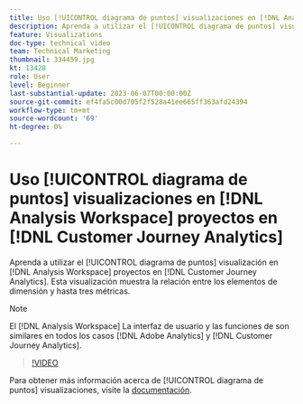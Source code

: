 ```yaml
---
title: Uso [!UICONTROL diagrama de puntos] visualizaciones en [!DNL Analysis Workspace] proyectos
description: Aprenda a utilizar el [!UICONTROL diagrama de puntos] visualización en [!DNL Analysis Workspace] proyectos en [!DNL Customer Journey Analytics].
feature: Visualizations
doc-type: technical video
team: Technical Marketing
thumbnail: 334459.jpg
kt: 13428
role: User
level: Beginner
last-substantial-update: 2023-06-07T00:00:00Z
source-git-commit: ef4fa5c00d705f2f528a41ee665ff363afd24394
workflow-type: tm+mt
source-wordcount: '69'
ht-degree: 0%

---
```


# Uso [!UICONTROL diagrama de puntos] visualizaciones en [!DNL Analysis Workspace] proyectos en [!DNL Customer Journey Analytics]

Aprenda a utilizar el [!UICONTROL diagrama de puntos] visualización en [!DNL Analysis Workspace] proyectos en [!DNL Customer Journey Analytics]. Esta visualización muestra la relación entre los elementos de dimensión y hasta tres métricas.

>[!NOTE]
>
>El [!DNL Analysis Workspace] La interfaz de usuario y las funciones de son similares en todos los casos [!DNL Adobe Analytics] y [!DNL Customer Journey Analytics].

>[!VIDEO](https://video.tv.adobe.com/v/334459/?quality=12&learn=on)

Para obtener más información acerca de [!UICONTROL diagrama de puntos] visualizaciones, visite la [documentación](https://experienceleague.adobe.com/docs/analytics-platform/using/cja-workspace/visualizations/scatterplot.html).

